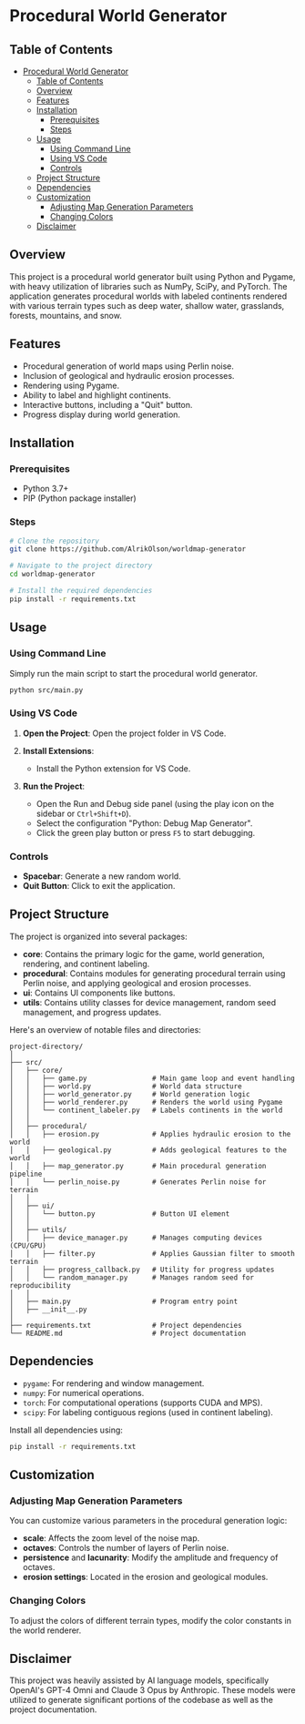# Procedural World Generator

## Table of Contents

- [Procedural World Generator](#procedural-world-generator)
  - [Table of Contents](#table-of-contents)
  - [Overview](#overview)
  - [Features](#features)
  - [Installation](#installation)
    - [Prerequisites](#prerequisites)
    - [Steps](#steps)
  - [Usage](#usage)
    - [Using Command Line](#using-command-line)
    - [Using VS Code](#using-vs-code)
    - [Controls](#controls)
  - [Project Structure](#project-structure)
  - [Dependencies](#dependencies)
  - [Customization](#customization)
    - [Adjusting Map Generation Parameters](#adjusting-map-generation-parameters)
    - [Changing Colors](#changing-colors)
  - [Disclaimer](#disclaimer)

## Overview

This project is a procedural world generator built using Python and Pygame, with heavy utilization of libraries such as NumPy, SciPy, and PyTorch. The application generates procedural worlds with labeled continents rendered with various terrain types such as deep water, shallow water, grasslands, forests, mountains, and snow.

## Features

- Procedural generation of world maps using Perlin noise.
- Inclusion of geological and hydraulic erosion processes.
- Rendering using Pygame.
- Ability to label and highlight continents.
- Interactive buttons, including a "Quit" button.
- Progress display during world generation.

## Installation

### Prerequisites

- Python 3.7+
- PIP (Python package installer)

### Steps

```sh
# Clone the repository
git clone https://github.com/AlrikOlson/worldmap-generator

# Navigate to the project directory
cd worldmap-generator

# Install the required dependencies
pip install -r requirements.txt
```

## Usage

### Using Command Line

Simply run the main script to start the procedural world generator.

```sh
python src/main.py
```

### Using VS Code

1. **Open the Project**: Open the project folder in VS Code.

2. **Install Extensions**:
   - Install the Python extension for VS Code.
  
3. **Run the Project**:
   - Open the Run and Debug side panel (using the play icon on the sidebar or `Ctrl+Shift+D`).
   - Select the configuration "Python: Debug Map Generator".
   - Click the green play button or press `F5` to start debugging.

### Controls

- **Spacebar**: Generate a new random world.
- **Quit Button**: Click to exit the application.

## Project Structure

The project is organized into several packages:

- **core**: Contains the primary logic for the game, world generation, rendering, and continent labeling.
- **procedural**: Contains modules for generating procedural terrain using Perlin noise, and applying geological and erosion processes.
- **ui**: Contains UI components like buttons.
- **utils**: Contains utility classes for device management, random seed management, and progress updates.

Here's an overview of notable files and directories:

```
project-directory/
│
├── src/
│   ├── core/
│   │   ├── game.py                # Main game loop and event handling
│   │   ├── world.py               # World data structure
│   │   ├── world_generator.py     # World generation logic
│   │   ├── world_renderer.py      # Renders the world using Pygame
│   │   └── continent_labeler.py   # Labels continents in the world
│   │
│   ├── procedural/
│   │   ├── erosion.py             # Applies hydraulic erosion to the world
│   │   ├── geological.py          # Adds geological features to the world
│   │   ├── map_generator.py       # Main procedural generation pipeline
│   │   └── perlin_noise.py        # Generates Perlin noise for terrain
│   │
│   ├── ui/
│   │   └── button.py              # Button UI element
│   │
│   ├── utils/
│   │   ├── device_manager.py      # Manages computing devices (CPU/GPU)
│   │   ├── filter.py              # Applies Gaussian filter to smooth terrain
│   │   ├── progress_callback.py   # Utility for progress updates
│   │   └── random_manager.py      # Manages random seed for reproducibility
│   │
│   ├── main.py                    # Program entry point
│   ├── __init__.py                
│
├── requirements.txt               # Project dependencies
└── README.md                      # Project documentation
```

## Dependencies

- `pygame`: For rendering and window management.
- `numpy`: For numerical operations.
- `torch`: For computational operations (supports CUDA and MPS).
- `scipy`: For labeling contiguous regions (used in continent labeling).

Install all dependencies using:
```sh
pip install -r requirements.txt
```

## Customization

### Adjusting Map Generation Parameters

You can customize various parameters in the procedural generation logic:

- **scale**: Affects the zoom level of the noise map.
- **octaves**: Controls the number of layers of Perlin noise.
- **persistence** and **lacunarity**: Modify the amplitude and frequency of octaves.
- **erosion settings**: Located in the erosion and geological modules.

### Changing Colors

To adjust the colors of different terrain types, modify the color constants in the world renderer.

## Disclaimer

This project was heavily assisted by AI language models, specifically OpenAI's GPT-4 Omni and Claude 3 Opus by Anthropic. These models were utilized to generate significant portions of the codebase as well as the project documentation.